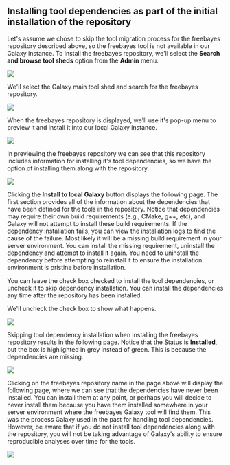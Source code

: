## Installing tool dependencies as part of the initial installation of the repository

Let's assume we chose to skip the tool migration process for the freebayes repository described above, so the freebayes tool is not available in our Galaxy instance. To install the freebayes repository, we'll select the **Search and browse tool sheds** option from the **Admin** menu.

![](/src/toolshed/tool-dependencies-with-initial-install/browse_tool_sheds.png)

We'll select the Galaxy main tool shed and search for the freebayes repository.

![](/src/toolshed/tool-dependencies-with-initial-install/search_freebayes.png)

When the freebayes repository is displayed, we'll use it's pop-up menu to preview it and install it into our local Galaxy instance.

![](/src/toolshed/tool-dependencies-with-initial-install/preview_freebayes.png)

In previewing the freebayes repository we can see that this repository includes information for installing it's tool dependencies, so we have the option of installing them along with the repository.

![](/src/toolshed/tool-dependencies-with-initial-install/freebayes_dependencies.png)

Clicking the **Install to local Galaxy** button displays the following page. The first section provides all of the information about the dependencies that have been defined for the tools in the repository. Notice that dependencies may require their own build requirements (e.g., CMake, g++, etc), and Galaxy will not attempt to install these build requirements.
If the dependency installation fails, you can view the installation logs to find the cause of the failure. Most likely it will be a missing build requirement in your server environment. You can install the missing requirement, uninstall the dependency and attempt to install it again. You need to uninstall the dependency before attempting to reinstall it to ensure the installation environment is pristine before installation.

You can leave the check box checked to install the tool dependencies, or uncheck it to skip dependency installation. You can install the dependencies any time after the repository has been installed.

We'll uncheck the check box to show what happens.

![](/src/toolshed/tool-dependencies-with-initial-install/install_freebayes_dependencies.png)

Skipping tool dependency installation when installing the freebayes repository results in the following page. Notice that the Status is **Installed**, but the box is highlighted in grey instead of green. This is because the dependencies are missing.

![](/src/toolshed/tool-dependencies-with-initial-install/missing_freebayes_dependencies.png)

Clicking on the freebayes repository name in the page above will display the following page, where we can see that the dependencies have never been installed. You can install them at any point, or perhaps you will decide to never install them because you have them installed somewhere in your server environment where the freebayes Galaxy tool will find them. This was the process Galaxy used in the past for handling tool dependencies. However, be aware that if you do not install tool dependencies along with the repository, you will not be taking advantage of Galaxy's ability to ensure reproducible analyses over time for the tools.

![](/src/toolshed/tool-dependencies-with-initial-install/freebayes_dependencies_never_installed.png)
